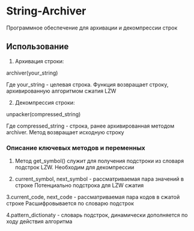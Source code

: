 # String-Archiver
Программное обеспечение для архивации и декомпрессии строк

## Использование

1. Архивация строки:

аrchiver(your_string)

Где your_string - целевая строка. Функция возвращает строку,
архивированную алгоритмом сжатия LZW

2. Декомпрессия строки:

unpacker(compressed_string)

Где compressed_string - строка, ранее архивированная
методом archiver. Метод возвращает исходную строку

### Описание ключевых методов и переменных

1. Метод get_symbol() служит для получения подстроки
из словаря подстрок LZW. Необходим для декомпрессии

2. current_symbol, next_symbol - рассматриваемая пара значений в строке
   Потенциально подстрока для LZW сжатия

3.current_code, next_code - рассматриваемая пара кодов в сжатой строке
   Расшифровывается по словарю подстрок  
   
4.pattern_dictionaty - словарь подстрок, динамически дополняется
по ходу действия алгоритма
